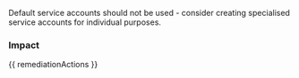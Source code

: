 
Default service accounts should not be used - consider creating specialised service accounts for individual purposes.


### Impact
<!-- Add Impact here -->

<!-- DO NOT CHANGE -->
{{ remediationActions }}


